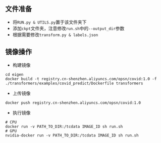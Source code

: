 ## 文件准备

* 将`RUN.py & UTILS.py`置于该文件夹下
* 添加`ckpt`文件夹，注意修改`run.sh`中的`--output_dir`参数
* 根据需要修改`transform.py & labels.json`

## 镜像操作

* 构建镜像
```shell
cd eigen
docker build -t registry.cn-shenzhen.aliyuncs.com/opsn/covid:1.0 -f ./transformers/examples/covid_predict/Dockerfile transformers
```

* 上传镜像
```shell
docker push registry.cn-shenzhen.aliyuncs.com/opsn/covid:1.0
```

* 执行镜像
```shell
# CPU
docker run -v PATH_TO_DIR:/tcdata IMAGE_ID sh run.sh
# GPU
nvidia-docker run -v PATH_TO_DIR:/tcdata IMAGE_ID sh run.sh
```

